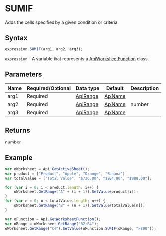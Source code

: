 # SUMIF

Adds the cells specified by a given condition or criteria.

## Syntax

```javascript
expression.SUMIF(arg1, arg2, arg3);
```

`expression` - A variable that represents a [ApiWorksheetFunction](../ApiWorksheetFunction.md) class.

## Parameters

| **Name** | **Required/Optional** | **Data type** | **Default** | **Description** |
| ------------- | ------------- | ------------- | ------------- | ------------- |
| arg1 | Required | [ApiRange](../../ApiRange/ApiRange.md) | [ApiName](../../ApiName/ApiName.md) |  | The range of cells to be evaluated. |
| arg2 | Required | [ApiRange](../../ApiRange/ApiRange.md) | [ApiName](../../ApiName/ApiName.md) | number | string |  | The condition or criteria in the form of a number, expression, or text that defines which cells will be added. |
| arg3 | Required | [ApiRange](../../ApiRange/ApiRange.md) | [ApiName](../../ApiName/ApiName.md) |  | The range to sum. If omitted, the cells in range are used. |

## Returns

number

## Example



```javascript
var oWorksheet = Api.GetActiveSheet();
var product = ["Product", "Apple", "Orange", "Banana"]
var totalValue = ["Total Value", "$736.00", "$924.00", "$888.00"];

for (var i = 0; i < product.length; i++) {
    oWorksheet.GetRange("A" + (i + 1)).SetValue(product[i]);
}
for (var n = 0; n < totalValue.length; n++) {
    oWorksheet.GetRange("B" + (n + 1)).SetValue(totalValue[n]);
}

var oFunction = Api.GetWorksheetFunction();
var oRange = oWorksheet.GetRange("B2:B4");
oWorksheet.GetRange("C4").SetValue(oFunction.SUMIF(oRange, ">800"));
```
